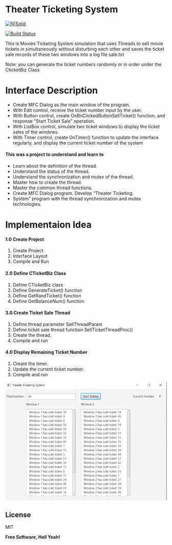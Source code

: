 # Theater Ticketing System

[![N|Solid](https://cldup.com/dTxpPi9lDf.thumb.png)](https://nodesource.com/products/nsolid)

[![Build Status](https://travis-ci.org/joemccann/dillinger.svg?branch=master)](https://travis-ci.org/joemccann/dillinger)

This is Movies Ticketing System simulation that uses 
Threads to sell movie tickets in simultaneously without disturbing each other and saves the ticket sale records of these two windows into a log file sale.txt

Note: you can generate the ticket numbers randomly 
or in order under the CticketBiz Class
# Interface Description
- Create MFC Dialog as the main window of the program. 
- With Edit control, receive the ticket number input by the user.
- With Button control, create OnBnClickedButtonSellTicket() function, and response “Start Ticket Sale” operation.
-  With ListBox control, simulate two ticket windows to display the ticket sales of the windows.
- With Timer control, create OnTimer() function to update the interface regularly, and display
    the current ticket number of the system

#### This was a project to understand and learn to 
-  Learn about the definition of the thread. 
-  Understand the status of the thread. 
-  Understand the synchronization and mutex of the thread. 
-  Master how to create the thread. 
-  Master the common thread functions.
-  Create MFC Dialog program. Develop “Theater Ticketing.
-  System” program with the thread synchronization and mutex technologies. 
 
#     Implementaion Idea
#### 1.0 Create Project
1. Create Project 
2. Interface Layout 
3. Compile and Run 

#### 2.0 Define CTicketBiz Class 
1. Define CTicketBiz class 
2. Define GenerateTicket() function 
3. Define GetRandTicket() function
4. Define GetBalanceNum() function 

#### 3.0  Create Ticket Sale Thread 
1. Define thread parameter SellThreadParam 
2. Define ticket sale thread function SellTicketThreadProc() 
3. Create the thread.
4. Compile and run 

#### 4.0 Display Remaining Ticket Number 
1. Create the timer. 
2. Update the current ticket number. 
3. Compile and run 

![alt text](https://raw.githubusercontent.com/Nabreezy/TheaterTicketingSystem/master/ScreenCap.PNG)




License
----

MIT


**Free Software, Hell Yeah!**
